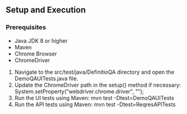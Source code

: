 ## Setup and Execution

### Prerequisites
- Java JDK 8 or higher
- Maven
- Chrome Browser
- ChromeDriver

1. Navigate to the src/test/java/DefinitioQA directory and open the DemoQAUITests.java file.
2. Update the ChromeDriver path in the setup() method if necessary:
	System.setProperty("webdriver.chrome.driver", "<path-to-chromedriver>");
3. Run the UI tests using Maven:
	mvn test -Dtest=DemoQAUITests
4. Run the API tests using Maven:
	mvn test -Dtest=ReqresAPITests